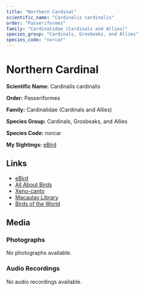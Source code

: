 ```yaml
---
title: "Northern Cardinal"
scientific_name: "Cardinalis cardinalis"
order: "Passeriformes"
family: "Cardinalidae (Cardinals and Allies)"
species_group: "Cardinals, Grosbeaks, and Allies"
species_code: "norcar"
---
```


# Northern Cardinal

**Scientific Name:** Cardinalis cardinalis

**Order:** Passeriformes

**Family:** Cardinalidae (Cardinals and Allies)

**Species Group:** Cardinals, Grosbeaks, and Allies

**Species Code:** norcar

**My Sightings:** [eBird](https://ebird.org/lifelist?r=world&time=life&spp=norcar)

## Links
* [eBird](https://ebird.org/species/norcar) 
* [All About Birds](https://www.allaboutbirds.org/guide/norcar) 
* [Xeno-canto](https://www.xeno-canto.org/species/cardinalis-cardinalis) 
* [Macaulay Library](https://search.macaulaylibrary.org/catalog?taxonCode=norcar&sort=rating_rank_desc)
* [Birds of the World](https://birdsoftheworld.org/bow/species/norcar)

## Media
### Photographs
No photographs available.

### Audio Recordings
No audio recordings available.
